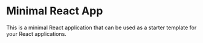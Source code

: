 # Minimal React App

This is a minimal React application that can be used as a starter template for your React applications.
